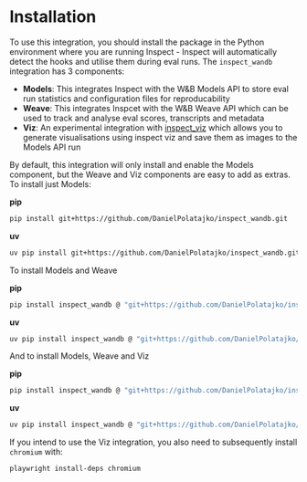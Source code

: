 # Installation

To use this integration, you should install the package in the Python environment where you are running Inspect - Inspect will automatically detect the hooks and utilise them during eval runs. The `inspect_wandb` integration has 3 components:

- __Models__: This integrates Inspect with the W&B Models API to store eval run statistics and configuration files for reproducability
- __Weave__: This integrates Inspcet with the W&B Weave API which can be used to track and analyse eval scores, transcripts and metadata
- __Viz__: An experimental integration with [inspect_viz](https://github.com/meridianlabs-ai/inspect_viz) which allows you to generate visualisations using inspect viz and save them as images to the Models API run

By default, this integration will only install and enable the Models component, but the Weave and Viz components are easy to add as extras. To install just Models:

__pip__
```bash
pip install git+https://github.com/DanielPolatajko/inspect_wandb.git
```

__uv__
```bash
uv pip install git+https://github.com/DanielPolatajko/inspect_wandb.git
```

To install Models and Weave

__pip__
```bash
pip install inspect_wandb @ "git+https://github.com/DanielPolatajko/inspect_wandb.git[weave]"
```

__uv__
```bash
uv pip install inspect_wandb @ "git+https://github.com/DanielPolatajko/inspect_wandb.git[weave]"
```

And to install Models, Weave and Viz

__pip__
```bash
pip install inspect_wandb @ "git+https://github.com/DanielPolatajko/inspect_wandb.git[weave,viz]"
```

__uv__
```bash
uv pip install inspect_wandb @ "git+https://github.com/DanielPolatajko/inspect_wandb.git[weave,viz]"
```

If you intend to use the Viz integration, you also need to subsequently install `chromium` with:

```bash
playwright install-deps chromium
```